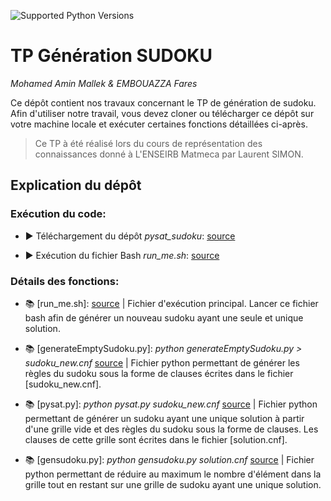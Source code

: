 ![Supported Python Versions](https://img.shields.io/badge/Python->=3.6-blue.svg?logo=python&logoColor=white)

# TP Génération SUDOKU

*Mohamed Amin Mallek & EMBOUAZZA Fares*

Ce dépôt contient nos travaux concernant le TP de génération de sudoku.
Afin d'utiliser notre travail, vous devez cloner ou télécharger ce dépôt sur votre machine locale et exécuter certaines fonctions détaillées ci-après.

> Ce TP à été réalisé lors du cours de représentation des connaissances donné à L'ENSEIRB Matmeca par Laurent SIMON.

## Explication du dépôt

### Exécution du code:

- ▶️️ Téléchargement du dépôt *pysat_sudoku*: [source](https://github.com/MohamedAminMallek/pysat_sudoku)

- ▶️️ Exécution du fichier Bash *run_me.sh*: [source](https://github.com/MohamedAminMallek/pysat_sudoku/blob/master/run_me.sh)

### Détails des fonctions:

- 📚 [run_me.sh]: [source](https://github.com/MohamedAminMallek/pysat_sudoku/blob/master/run_me.sh) |
Fichier d'exécution principal. Lancer ce fichier bash afin de générer un nouveau sudoku ayant une seule et unique solution. 


- 📚 [generateEmptySudoku.py]: *python generateEmptySudoku.py > sudoku_new.cnf* [source](https://github.com/MohamedAminMallek/pysat_sudoku/blob/master/generateEmptySudoku.py) |
Fichier python permettant de générer les règles du sudoku sous la forme de clauses écrites dans le fichier [sudoku_new.cnf].


- 📚 [pysat.py]: *python pysat.py sudoku_new.cnf* [source](https://github.com/MohamedAminMallek/pysat_sudoku/blob/master/pysat.py) |
Fichier python permettant de générer un sudoku ayant une unique solution à partir d'une grille vide et des règles du sudoku sous la forme de clauses. Les clauses de cette grille sont écrites dans le fichier [solution.cnf].


- 📚 [gensudoku.py]: *python gensudoku.py solution.cnf* [source](https://github.com/MohamedAminMallek/pysat_sudoku/blob/master/gensudoku.py) |
Fichier python permettant de réduire au maximum le nombre d'élément dans la grille tout en restant sur une grille de sudoku ayant une unique solution. 



